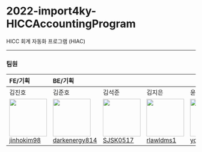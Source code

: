 # 2022-import4ky-HICCAccountingProgram

HICC 회계 자동화 프로그램 (HIAC)

-----------

### 팀원

| FE/기획                                                                                                                                                    | BE/기획                                                                                                                                                         |                                                                                                                                                      |                                                                                                                                                        |                                                                                                                                                              |
|:---------------------------------------------------------------------------------------------------------------------------------------------------------|:--------------------------------------------------------------------------------------------------------------------------------------------------------------|------------------------------------------------------------------------------------------------------------------------------------------------------|--------------------------------------------------------------------------------------------------------------------------------------------------------|--------------------------------------------------------------------------------------------------------------------------------------------------------------|
| 김진호                                                                                                                                                      | 김준호                                                                                                                                                           | 김석준                                                                                                                                                  | 김지은                                                                                                                                                    | 윤찬호                                                                                                                                                          |
| <img src="https://avatars.githubusercontent.com/u/81083461?v=4" width="100px" height="100px"><br/><a href="https://github.com/jinhokim98">jinhokim98</a> | <img src="https://avatars.githubusercontent.com/u/79552567?v=4" width="100px" height="100px"><br><a href="https://github.com/darkenergy814">darkenergy814</a> | <img src="https://avatars.githubusercontent.com/u/108185213?v=4" width="100px" height="100px"><br><a href="https://github.com/SJSK0517">SJSK0517</a> | <img src="https://avatars.githubusercontent.com/u/108122992?v=4" width="100px" height="100px"><br><a href="https://github.com/rlawldms1">rlawldms1</a> | <img src="https://avatars.githubusercontent.com/u/108210104?v=4" width="100px" height="100px"><br><a href="https://github.com/yooooonshine">yooooonshine</a> |